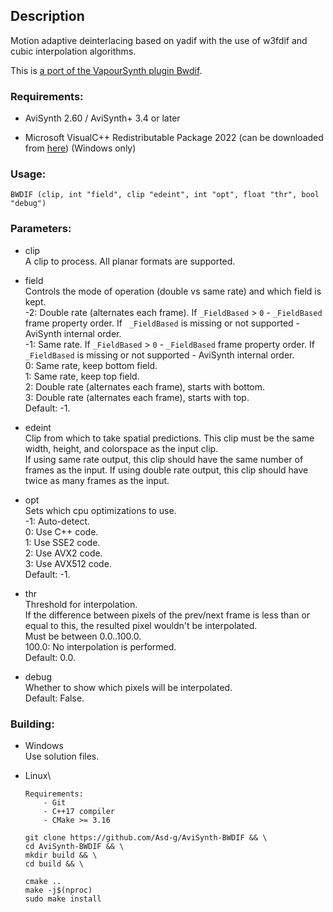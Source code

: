 ## Description

Motion adaptive deinterlacing based on yadif with the use of w3fdif and cubic interpolation algorithms.

This is [a port of the VapourSynth plugin Bwdif](https://github.com/HomeOfVapourSynthEvolution/VapourSynth-Bwdif).

### Requirements:

- AviSynth 2.60 / AviSynth+ 3.4 or later

- Microsoft VisualC++ Redistributable Package 2022 (can be downloaded from [here](https://github.com/abbodi1406/vcredist/releases)) (Windows only)

### Usage:

```
BWDIF (clip, int "field", clip "edeint", int "opt", float "thr", bool "debug")
```

### Parameters:

- clip\
    A clip to process. All planar formats are supported.

- field\
    Controls the mode of operation (double vs same rate) and which field is kept.\
    -2: Double rate (alternates each frame). If `_FieldBased` > `0` - `_FieldBased` frame property order. If ` _FieldBased` is missing or not supported - AviSynth internal order.\
    -1: Same rate. If `_FieldBased` > `0` - `_FieldBased` frame property order. If ` _FieldBased` is missing or not supported - AviSynth internal order.\
    0: Same rate, keep bottom field.\
    1: Same rate, keep top field.\
    2: Double rate (alternates each frame), starts with bottom.\
    3: Double rate (alternates each frame), starts with top.\
    Default: -1.

- edeint\
    Clip from which to take spatial predictions. This clip must be the same width, height, and colorspace as the input clip.\
    If using same rate output, this clip should have the same number of frames as the input. If using double rate output, this clip should have twice as many frames as the input.

- opt\
    Sets which cpu optimizations to use.\
    -1: Auto-detect.\
    0: Use C++ code.\
    1: Use SSE2 code.\
    2: Use AVX2 code.\
    3: Use AVX512 code.\
    Default: -1.

- thr\
    Threshold for interpolation.\
    If the difference between pixels of the prev/next frame is less than or equal to this, the resulted pixel wouldn't be interpolated.\
    Must be between 0.0..100.0.\
    100.0: No interpolation is performed.\
    Default: 0.0.

- debug\
    Whether to show which pixels will be interpolated.\
    Default: False.

### Building:

- Windows\
    Use solution files.

- Linux\
    ```
    Requirements:
        - Git
        - C++17 compiler
        - CMake >= 3.16
    ```
    ```
    git clone https://github.com/Asd-g/AviSynth-BWDIF && \
    cd AviSynth-BWDIF && \
    mkdir build && \
    cd build && \

    cmake ..
    make -j$(nproc)
    sudo make install
    ```
